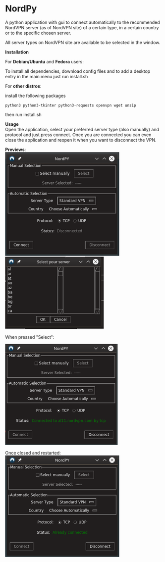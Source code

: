 # NordPy
A python application with gui to connect automatically to the recommended NordVPN server (as of NordVPN site) of a certain type, in a certain country or to the specific chosen server.

All server types on NordVPN site are available to be selected in the window.

**Installation**

For <b>Debian/Ubuntu</b> and <b>Fedora</b> users:

To install all dependencies, download config files and to add a desktop entry in the main menu just run install.sh

For <b>other distros</b>:

install the following packages
```
python3 python3-tkinter python3-requests openvpn wget unzip
```
then run install.sh

**Usage**  
Open the application, select your preferred server type (also manually) and protocol and just press connect. Once you are connected you can even close the application and reopen it when you want to disconnect the VPN.

**Previews**:  
![Alt text](media/screenshots/screen01.png?raw=true "Preview")  
![Alt text](media/screenshots/screen03.png?raw=true "Preview")

When pressed "Select":


![Alt text](media/screenshots/screen02.png?raw=true "Preview")

Once closed and restarted:  
![Alt text](media/screenshots/screen04.png?raw=true "Preview")
